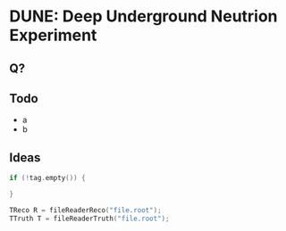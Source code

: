 # DUNE: Deep Underground Neutrion Experiment

## Q?

## Todo

- a
- b

## Ideas

```C++
if (!tag.empty()) {

}
```

```C++
TReco R = fileReaderReco("file.root");
TTruth T = fileReaderTruth("file.root");
```
